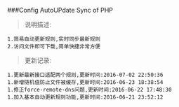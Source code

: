###Config AutoUPdate Sync of PHP
>说明描述:  
```
1.简易自动更新规则,实时同步最新规则
2.访问文件即可下载,简单快捷非常方便
```
>更新记录:  
```
1.更新最新接口适配两个规则,更新时间:2016-07-02 22:50:36
1.新增随机值防止文件被缓存,更新时间:2016-06-23 18:38:54
1.修正force-remote-dns问题,更新时间:2016-06-22 17:48:30
1.加入基本自动更新规则功能,更新时间:2016-06-21 23:52:12
```